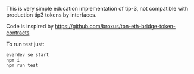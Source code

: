 This is very simple education implementation of tip-3,
not compatible with production tip3 tokens by interfaces.

Code is inspired by https://github.com/broxus/ton-eth-bridge-token-contracts

To run test just:
```
everdev se start 
npm i
npm run test
```

